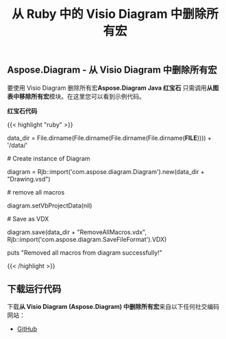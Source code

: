 ﻿---
title: 从 Ruby 中的 Visio Diagram 中删除所有宏
type: docs
weight: 50
url: /zh/java/remove-all-macros-from-the-visio-diagram-in-ruby/
---
## **Aspose.Diagram - 从 Visio Diagram 中删除所有宏**
要使用 Visio Diagram 删除所有宏**Aspose.Diagram Java 红宝石** 只需调用**从图表中移除所有宏**模块。在这里您可以看到示例代码。

**红宝石代码**

{{< highlight "ruby" >}}

 data_dir = File.dirname(File.dirname(File.dirname(File.dirname(__FILE__)))) + '/data/'

\# Create instance of Diagram

diagram = Rjb::import('com.aspose.diagram.Diagram').new(data_dir + "Drawing.vsd")

\# remove all macros

diagram.setVbProjectData(nil)

\# Save as VDX

diagram.save(data_dir + "RemoveAllMacros.vdx", Rjb::import('com.aspose.diagram.SaveFileFormat').VDX)

puts "Removed all macros from diagram successfully!"

{{< /highlight >}}
## **下载运行代码**
下载**从 Visio Diagram (Aspose.Diagram) 中删除所有宏**来自以下任何社交编码网站：

- [GitHub](https://github.com/asposediagram/Aspose.Diagram-for-Java/blob/master/Plugins/Aspose_Diagram_Java_for_Ruby/lib/asposediagramjava/Diagrams/removeallmacrosfromdiagram.rb)

